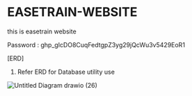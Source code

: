 # EASETRAIN-WEBSITE
this is easetrain website

Password : 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

[ERD]

1. Refer ERD for Database utility use



![Untitled Diagram drawio (26)](https://github.com/Hazrulidham28/EASETRAIN-WEBSITE/assets/96154175/39dca8df-4e34-4473-a44c-c7cc34800001)

